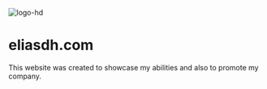 ![logo-hd](https://user-images.githubusercontent.com/25233962/206866694-c903df53-61b9-43f1-b593-ce9ecad223d6.png)
# eliasdh.com
This website was created to showcase my abilities and also to promote my company.
